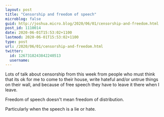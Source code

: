 ```yaml
---
layout: post
title: "Censorship and freedom of speech"
microblog: false
guid: http://joshua.micro.blog/2020/06/01/censorship-and-freedom.html
post_id: 1110014
date: 2020-06-01T15:53:02+1100
lastmod: 2020-06-01T15:53:02+1100
type: post
url: /2020/06/01/censorship-and-freedom.html
twitter:
  id: 1267318243842240513
  username: 
---
```

Lots of talk about censorship from this week from people who must think that its ok for me to come to their house, write hateful and/or untrue things on their wall, and because of free speech they have to leave it there when I leave.

Freedom of speech doesn't mean freedom of distribution.

Particularly when the speech is a lie or hate.
